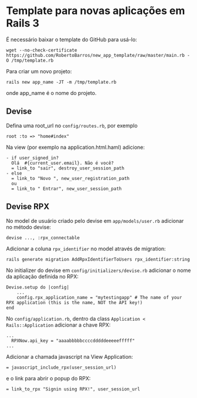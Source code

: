 Template para novas aplicações em Rails 3
=========================================

É necessário baixar o template do GitHub para usá-lo:

    wget --no-check-certificate https://github.com/RobertoBarros/new_app_template/raw/master/main.rb -O /tmp/template.rb

Para criar um novo projeto:

    rails new app_name -JT -m /tmp/template.rb

onde app_name é o nome do projeto.

Devise
------

Defina uma root_url no `config/routes.rb`, por exemplo

    root :to => "home#index"

Na view (por exemplo na application.html.haml) adicione:

    - if user_signed_in?
      Olá  #{current_user.email}. Não é você?
      = link_to "sair", destroy_user_session_path
    - else
      = link_to "Novo ", new_user_registration_path
      ou
      = link_to " Entrar", new_user_session_path


Devise RPX
----------

No model de usuário criado pelo devise em `app/models/user.rb` adicionar no método devise:

    devise ..., :rpx_connectable

Adicionar a coluna `rpx_identifier` no model através de migration:

    rails generate migration AddRpxIdentifierToUsers rpx_identifier:string


No initializer do devise em `config/initializers/devise.rb` adicionar o nome da aplicação definida no RPX:

    Devise.setup do |config|
        ...
        config.rpx_application_name = "mytestingapp" # The name of your RPX application (this is the name, NOT the API key!)
    end

No `config/application.rb`, dentro da class `Application < Rails::Application` adicionar a chave RPX:

    ...
      RPXNow.api_key = "aaaabbbbbccccdddddeeeeefffff"
    ...

Adicionar a chamada javascript na View Application:

    = javascript_include_rpx(user_session_url)

e o link para abrir o popup do RPX:

    = link_to_rpx "Signin using RPX!", user_session_url


